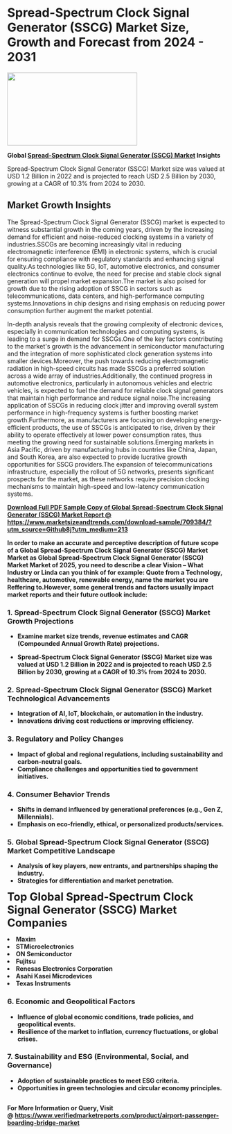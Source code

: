 <H1>Spread-Spectrum Clock Signal Generator (SSCG) Market Size, Growth and Forecast from 2024 - 2031</H1><img class="aligncenter size-medium wp-image-584254" src="https://thirdeyenews.in/wp-content/uploads/2024/09/Global-Market-Research-300x168.jpeg" alt="" width="300" height="168" /><p><strong>Global&nbsp;<a href="https://www.marketsizeandtrends.com/download-sample/709384/?utm_source=Github8j?utm_medium=213">Spread-Spectrum Clock Signal Generator (SSCG) Market</a> Insights</strong></p><p>Spread-Spectrum Clock Signal Generator (SSCG) Market size was valued at USD 1.2 Billion in 2022 and is projected to reach USD 2.5 Billion by 2030, growing at a CAGR of 10.3% from 2024 to 2030.</p><p><h2>Market Growth Insights</h2> <p>The Spread-Spectrum Clock Signal Generator (SSCG) market is expected to witness substantial growth in the coming years, driven by the increasing demand for efficient and noise-reduced clocking systems in a variety of industries.SSCGs are becoming increasingly vital in reducing electromagnetic interference (EMI) in electronic systems, which is crucial for ensuring compliance with regulatory standards and enhancing signal quality.As technologies like 5G, IoT, automotive electronics, and consumer electronics continue to evolve, the need for precise and stable clock signal generation will propel market expansion.The market is also poised for growth due to the rising adoption of SSCG in sectors such as telecommunications, data centers, and high-performance computing systems.Innovations in chip designs and rising emphasis on reducing power consumption further augment the market potential.</p> <p><strong><a href="#"></a></strong></p> <p>In-depth analysis reveals that the growing complexity of electronic devices, especially in communication technologies and computing systems, is leading to a surge in demand for SSCGs.One of the key factors contributing to the market's growth is the advancement in semiconductor manufacturing and the integration of more sophisticated clock generation systems into smaller devices.Moreover, the push towards reducing electromagnetic radiation in high-speed circuits has made SSCGs a preferred solution across a wide array of industries.Additionally, the continued progress in automotive electronics, particularly in autonomous vehicles and electric vehicles, is expected to fuel the demand for reliable clock signal generators that maintain high performance and reduce signal noise.The increasing application of SSCGs in reducing clock jitter and improving overall system performance in high-frequency systems is further boosting market growth.Furthermore, as manufacturers are focusing on developing energy-efficient products, the use of SSCGs is anticipated to rise, driven by their ability to operate effectively at lower power consumption rates, thus meeting the growing need for sustainable solutions.Emerging markets in Asia Pacific, driven by manufacturing hubs in countries like China, Japan, and South Korea, are also expected to provide lucrative growth opportunities for SSCG providers.The expansion of telecommunications infrastructure, especially the rollout of 5G networks, presents significant prospects for the market, as these networks require precision clocking mechanisms to maintain high-speed and low-latency communication systems.</p> <p><strong><a href="#"></p><p><span class=""><strong>Download Full PDF Sample Copy of Global Spread-Spectrum Clock Signal Generator (SSCG) Market Report</strong> @ <a href="https://www.marketsizeandtrends.com/download-sample/709384/?utm_source=Github8j?utm_medium=213" target="_blank">https://www.marketsizeandtrends.com/download-sample/709384/?utm_source=Github8j?utm_medium=213</a></span></p><p>In order to make an accurate and perceptive description of future scope of a Global&nbsp;Spread-Spectrum Clock Signal Generator (SSCG) Market Market as Global&nbsp;Spread-Spectrum Clock Signal Generator (SSCG) Market Market of 2025, you need to describe a clear Vision &ndash; What Industry or Linda can you think of for example: Quote from a Technology, healthcare, automotive, renewable energy, name the market you are Reffering to.However, some general trends and factors usually impact market reports and their future outlook include:</p><h3>1.&nbsp;<strong>Spread-Spectrum Clock Signal Generator (SSCG) Market Growth Projections</strong></h3><ul><li>Examine market size trends, revenue estimates and CAGR (Compounded Annual Growth Rate) projections.</li><li><p>Spread-Spectrum Clock Signal Generator (SSCG) Market size was valued at USD 1.2 Billion in 2022 and is projected to reach USD 2.5 Billion by 2030, growing at a CAGR of 10.3% from 2024 to 2030.</p></li></ul><h3>2.&nbsp;<strong>Spread-Spectrum Clock Signal Generator (SSCG) Market Technological Advancements</strong></h3><ul><li>Integration of AI, IoT, blockchain, or automation in the industry.</li><li>Innovations driving cost reductions or improving efficiency.</li></ul><h3>3.&nbsp;<strong>Regulatory and Policy Changes</strong></h3><ul><li>Impact of global and regional regulations, including sustainability and carbon-neutral goals.</li><li>Compliance challenges and opportunities tied to government initiatives.</li></ul><h3>4.&nbsp;<strong>Consumer Behavior Trends</strong></h3><ul><li>Shifts in demand influenced by generational preferences (e.g., Gen Z, Millennials).</li><li>Emphasis on eco-friendly, ethical, or personalized products/services.</li></ul><h3>5.&nbsp;<strong>Global Spread-Spectrum Clock Signal Generator (SSCG) Market Competitive Landscape</strong></h3><ul><li>Analysis of key players, new entrants, and partnerships shaping the industry.</li><li>Strategies for differentiation and market penetration.</li></ul><p data-pm-slice="1 1 []"><span style="color: inherit; font-family: inherit; font-size: 25px;">Top Global Spread-Spectrum Clock Signal Generator (SSCG) Market Companies</span></p><div class="" data-test-id=""><p><li>Maxim</li><li> STMicroelectronics</li><li> ON Semiconductor</li><li> Fujitsu</li><li> Renesas Electronics Corporation</li><li> Asahi Kasei Microdevices</li><li> Texas Instruments</li></p></div><h3>6.&nbsp;<strong>Economic and Geopolitical Factors</strong></h3><ul><li>Influence of global economic conditions, trade policies, and geopolitical events.</li><li>Resilience of the market to inflation, currency fluctuations, or global crises.</li></ul><h3>7.&nbsp;<strong>Sustainability and ESG (Environmental, Social, and Governance)</strong></h3><ul><li>Adoption of sustainable practices to meet ESG criteria.</li><li>Opportunities in green technologies and circular economy principles.</li></ul><h2><strong style="font-size: 14px;">For More Information or Query, Visit @&nbsp;</strong><a style="background-color: #ffffff; font-size: 14px;" href="https://www.marketsizeandtrends.com/report/spread-spectrum-clock-signal-generator-sscg-market/" target="_blank">https://www.verifiedmarketreports.com/product/airport-passenger-boarding-bridge-market</a></h2>